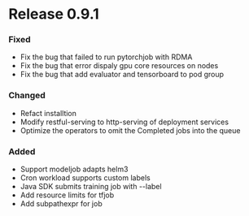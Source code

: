 # Release 0.9.1

### Fixed

- Fix the bug that failed to run pytorchjob with RDMA
- Fix the bug that error dispaly gpu core resources on nodes
- Fix the bug that add evaluator and tensorboard to pod group

### Changed

- Refact installtion
- Modify restful-serving to http-serving of deployment services
- Optimize the operators to omit the Completed jobs into the queue

### Added

- Support modeljob adapts helm3
- Cron workload supports custom labels
- Java SDK submits training job with --label
- Add resource limits for tfjob
- Add subpathexpr for job 


